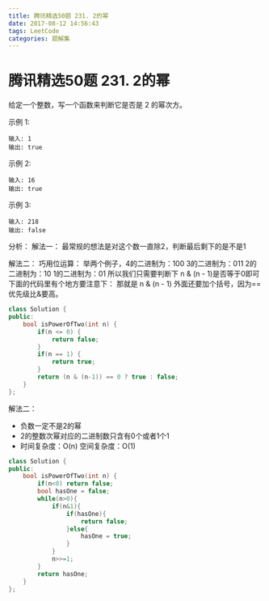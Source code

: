 ```yaml
---
title: 腾讯精选50题 231. 2的幂
date: 2017-08-12 14:56:43
tags: LeetCode
categories: 题解集
---
```


# 腾讯精选50题 231. 2的幂

给定一个整数，写一个函数来判断它是否是 2 的幂次方。

示例 1:
```
输入: 1
输出: true
```
示例 2:
```
输入: 16
输出: true
```
示例 3:
```
输入: 218
输出: false
```

分析：
解法一：
最常规的想法是对这个数一直除2，判断最后剩下的是不是1

解法二：
巧用位运算：
举两个例子，4的二进制为：100 
          3的二进制为：011
          2的二进制为：10
          1的二进制为：01
        所以我们只需要判断下 n & (n - 1)是否等于0即可
下面的代码里有个地方要注意下：
那就是 n & (n - 1) 外面还要加个括号，因为==优先级比&要高。

```cpp
class Solution {
public:
    bool isPowerOfTwo(int n) {
        if(n <= 0) {
            return false;
        }
        if(n == 1) {
            return true;
        }
        return (n & (n-1)) == 0 ? true : false;
    }
};
```


解法二：
- 负数一定不是2的幂
- 2的整数次幂对应的二进制数只含有0个或者1个1
- 时间复杂度：O(n)	空间复杂度：O(1)


```cpp
class Solution {
public:
    bool isPowerOfTwo(int n) {
        if(n<0) return false;
        bool hasOne = false;
        while(n>0){
            if(n&1){
                if(hasOne){
                    return false;
                }else{
                    hasOne = true;
                }
            }
            n>>=1;
        }
        return hasOne;
    }
};
```
